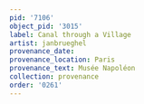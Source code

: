```yaml
---
pid: '7106'
object_pid: '3015'
label: Canal through a Village
artist: janbrueghel
provenance_date:
provenance_location: Paris
provenance_text: Musée Napoléon
collection: provenance
order: '0261'
---
```

